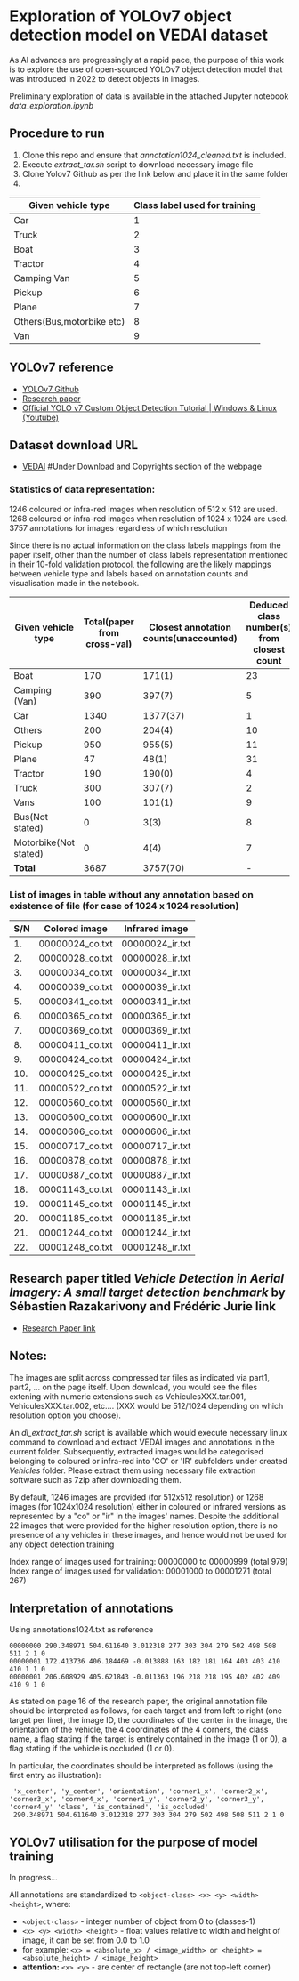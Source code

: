 
# Exploration of YOLOv7 object detection model on VEDAI dataset

As AI advances are progressingly at a rapid pace, the purpose of this work is to explore the use of open-sourced YOLOv7 object detection model that was introduced in 2022 to detect objects in images. 

Preliminary exploration of data is available in the attached Jupyter notebook *data_exploration.ipynb*

## Procedure to run
1. Clone this repo and ensure that *annotation1024_cleaned.txt* is included.
2. Execute *extract_tar.sh* script to download necessary image file
3. Clone Yolov7 Github as per the link below and place it in the same folder
4.

|Given vehicle type|Class label used for training|
|---|---|
|Car|1|
|Truck|2|
|Boat|3|
|Tractor|4|
|Camping Van|5|
|Pickup|6|
|Plane|7|
|Others(Bus,motorbike etc)|8|
|Van|9|



## YOLOv7 reference
- [YOLOv7 Github](https://github.com/WongKinYiu/yolov7/blob/main/README.md)
- [Research paper](https://arxiv.org/abs/2207.02696)
- [Official YOLO v7 Custom Object Detection Tutorial | Windows & Linux (Youtube)](https://www.youtube.com/watch?v=-QWxJ0j9EY8)

## Dataset download URL
- [VEDAI](https://downloads.greyc.fr/vedai/)  #Under Download and Copyrights section of the webpage

### Statistics of data representation:
1246 coloured or infra-red images when resolution of 512 x 512 are used.
1268 coloured or infra-red images when resolution of 1024 x 1024 are used.
3757 annotations for images regardless of which resolution

Since there is no actual information on the class labels mappings from the paper itself, other than the number of class labels representation mentioned in their 10-fold validation protocol, the following are the likely mappings between vehicle type and labels based on annotation counts and visualisation made in the notebook.

|Given vehicle type|Total(paper from cross-val)|Closest annotation counts(unaccounted)|Deduced class number(s) from closest count|
|---|---|---|---|
|Boat|170|171(1)|23| 
|Camping (Van)|390|397(7)|5|
|Car|1340|1377(37)|1|
|Others|200|204(4)|10|
|Pickup|950|955(5)|11|
|Plane|47|48(1)|31|
|Tractor|190|190(0)|4|
|Truck|300|307(7)|2|
|Vans|100|101(1)|9|
|Bus(Not stated)|0|3(3)|8|
|Motorbike(Not stated)|0|4(4)|7|
|**Total**|3687|3757(70)|-|


### List of images in table without any annotation based on existence of file (for case of 1024 x 1024 resolution)

|S/N|Colored image|Infrared image|
|---|---|---|
|1.| 00000024_co.txt|00000024_ir.txt|
|2.| 00000028_co.txt|00000028_ir.txt|
|3.| 00000034_co.txt|00000034_ir.txt|
|4.| 00000039_co.txt|00000039_ir.txt|
|5.| 00000341_co.txt|00000341_ir.txt|
|6.| 00000365_co.txt|00000365_ir.txt|
|7.| 00000369_co.txt|00000369_ir.txt|
|8.| 00000411_co.txt|00000411_ir.txt|
|9.| 00000424_co.txt|00000424_ir.txt|
|10.| 00000425_co.txt|00000425_ir.txt|
|11.| 00000522_co.txt|00000522_ir.txt|
|12.| 00000560_co.txt|00000560_ir.txt|
|13.| 00000600_co.txt|00000600_ir.txt|
|14.| 00000606_co.txt|00000606_ir.txt|
|15.| 00000717_co.txt|00000717_ir.txt|
|16.| 00000878_co.txt|00000878_ir.txt|
|17.| 00000887_co.txt|00000887_ir.txt|
|18.| 00001143_co.txt|00001143_ir.txt|
|19.| 00001145_co.txt|00001145_ir.txt|
|20.| 00001185_co.txt|00001185_ir.txt|
|21.| 00001244_co.txt|00001244_ir.txt|
|22.| 00001248_co.txt|00001248_ir.txt|

## Research paper titled *Vehicle Detection in Aerial Imagery: A small target detection benchmark* by Sébastien Razakarivony and Frédéric Jurie link
- [Research Paper link](https://hal.archives-ouvertes.fr/hal-01122605v2/document)

## Notes:
The images are split across compressed tar files as indicated via part1, part2, ... on the page itself. Upon download, you would see the files extening with numeric extensions such as VehiculesXXX.tar.001, VehiculesXXX.tar.002, etc.... (XXX would be 512/1024 depending on which resolution option you choose). 

An *dl_extract_tar.sh* script is available which would execute necessary linux command to download and extract VEDAI images and annotations in the current folder. Subsequently, extracted images would be categorised belonging to coloured or infra-red into 'CO' or 'IR' subfolders under created *Vehicles* folder. Please extract them using necessary file extraction software such as 7zip after downloading them. 

By default, 1246 images are provided (for 512x512 resolution) or 1268 images (for 1024x1024 resolution) either in coloured or infrared versions as represented by a "co" or "ir" in the images' names. Despite the additional 22 images that were provided for the higher resolution option, there is no presence of any vehicles in these images, and hence would not be used for any object detection training

Index range of images used for training: 00000000 to 00000999 (total 979) 
Index range of images used for validation: 00001000 to 00001271 (total 267)

## Interpretation of annotations
Using annotations1024.txt as reference
```
00000000 290.348971 504.611640 3.012318 277 303 304 279 502 498 508 511 2 1 0
00000001 172.413736 406.184469 -0.013888 163 182 181 164 403 403 410 410 1 1 0
00000001 206.608929 405.621843 -0.011363 196 218 218 195 402 402 409 410 9 1 0
```

As stated on page 16 of the research paper, the original annotation file should be interpreted as follows, for each target and from left to right (one target per line), the image ID, the coordinates of the center in the image, the orientation of the vehicle, the 4 coordinates of the 4 corners, the class name, a flag stating if the target is entirely contained in the image (1 or 0), a flag stating if the vehicle is occluded (1 or 0).

In particular, the coordinates should be interpreted as follows (using the first entry as illustration):

```
 'x_center', 'y_center', 'orientation', 'corner1_x', 'corner2_x', 'corner3_x', 'corner4_x', 'corner1_y', 'corner2_y', 'corner3_y', 'corner4_y' 'class', 'is_contained', 'is_occluded'
 290.348971 504.611640 3.012318 277 303 304 279 502 498 508 511 2 1 0
```

## YOLOv7 utilisation for the purpose of model training

In progress...

All annotations are standardized to `<object-class> <x> <y> <width> <height>`, where:  

* `<object-class>` - integer number of object from 0 to (classes-1)  
* `<x> <y> <width> <height>` - float values relative to width and height of image, it can be set from 0.0 to 1.0  
* for example: `<x> = <absolute_x> / <image_width> or <height> = <absolute_height> / <image_height>`  
* **attention:** `<x> <y>` - are center of rectangle (are not top-left corner)  

